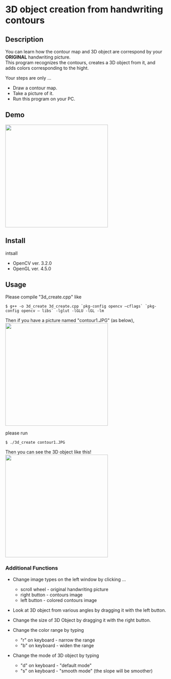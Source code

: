 3D object creation from handwriting contours
====

## Description
You can learn how the contour map and 3D object are correspond by your **ORIGINAL** handwriting picture.  
This program recognizes the contours, creates a 3D object from it, and adds colors corresponding to the hight.

Your steps are only ...  
- Draw a contour map.  
- Take a picture of it.  
- Run this program on your PC.

## Demo
<img src="https://github.com/ketaro-m/3D-object-creation-from-handwriting-contours/blob/master/img/demo.gif" width="320px">

## Install
intsall
- OpenCV ver. 3.2.0
- OpenGL ver. 4.5.0

## Usage
Please compile "3d_create.cpp" like
```
$ g++ -o 3d_create 3d_create.cpp `pkg-config opencv ‒cflags` `pkg-config opencv ‒ libs` -lglut -lGLU -lGL -lm
```

Then if you have a picture named "contour1.JPG" (as below),  
<img src="https://github.com/ketaro-m/3D-object-creation-from-handwriting-contours/blob/master/img/contour1.JPG" width="320px">
  
please run
```
$ ./3d_create contour1.JPG
```
  
Then you can see the 3D object like this!  
<img src="https://github.com/ketaro-m/3D-object-creation-from-handwriting-contours/blob/master/img/contour1to3d.png" width="320px">



  
### Additional Functions
- Change image types on the left window by clicking ...  
  - scroll wheel - original handwriting picture  
  - right button - contours image  
  - left  button - colored contours image  

- Look at 3D object from various angles by dragging it with the left button.

- Change the size of 3D Object by dragging it with the right button.

- Change the color range by typing  
  - "r" on keyboard - narrow the range  
  - "b" on keyboard - widen the range

- Change the mode of 3D object by typing  
  - "d" on keyboard - "default mode"  
  - "s" on keyboard - "smooth mode" (the slope will be smoother)
